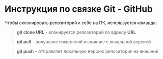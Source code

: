# Инструкция по связке Git - GitHub

Чтобы склонировать репозиторий к себе на ПК, используется команда:
> **git clone URL** - клонируется репозиторий по адресу **URL**

> **git pull** – получение изменений и слияние с локальной версией

> **git push** – отправляет локальную версию репозитория на внешний